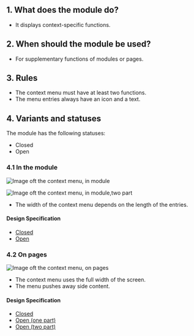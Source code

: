 ## 1. What does the module do?
*   It displays context-specific functions.

## 2. When should the module be used? 
*   For supplementary functions of modules or pages.

## 3. Rules 
*   The context menu must have at least two functions. 
*   The menu entries always have an icon and a text.

## 4. Variants and statuses 
The module has the following statuses:
*   Closed
*   Open

### 4.1 In the module
![Image oft the context menu, in module](https://raw.githubusercontent.com/sbb-design-systems/design-system-mobile-documentation/doku-update/documentation/context-menu/images/MM11_in_Modulen.png 'class: image')

![Image oft the context menu, in module,two part](https://raw.githubusercontent.com/sbb-design-systems/design-system-mobile-documentation/doku-update/documentation/context-menu/images/MM11_in_Modulen_Zweiteilig.png 'class: image')

*   The width of the context menu depends on the length of the entries. 

#### Design Specification
*   [Closed](https://sbb.invisionapp.com/d/main#/console/14051805/322943565/inspect)
*   [Open](https://sbb.invisionapp.com/d/main#/console/14051805/322943566/inspect)

### 4.2 On pages 
![Image oft the context menu, on pages](https://raw.githubusercontent.com/sbb-design-systems/design-system-mobile-documentation/doku-update/documentation/context-menu/images/MM11_auf_Seiten.png 'class: image')

*   The context menu uses the full width of the screen.
*   The menu pushes away side content. 

#### Design Specification
*   [Closed](https://sbb.invisionapp.com/d/main#/console/14051805/322943567/inspect)
*   [Open (one part)](https://sbb.invisionapp.com/d/main#/console/14051805/322943568/inspect)
*   [Open (two part)](https://sbb.invisionapp.com/d/main#/console/14051805/322943569/inspect)